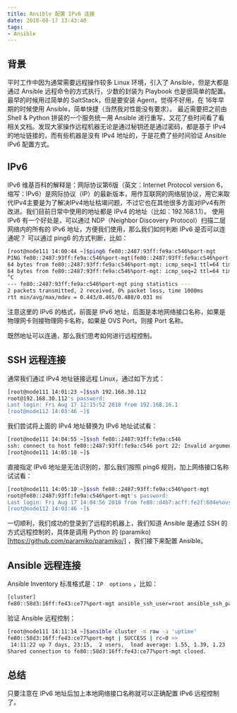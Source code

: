 ```yaml
---
title: Ansible 配置 IPv6 连接
date: 2018-08-17 13:43:40
tags:
- Ansible
---
```


## 背景

平时工作中因为通常需要远程操作较多 Linux 环境，引入了 Ansible，但是大都是通过 Ansible 远程命令的方式执行，少数的封装为 Playbook 也是很简单的配置。
最早的时候用过简单的 SaltStack，但是要安装 Agent，觉得不好用，在 16年早期的时候使用 Ansible，简单快捷（当然我对性能没有要求）。
最近需要把之前由 Shell & Python 拼装的一个服务统一用 Ansible 进行重写，又花了些时间看了看相关文档。发现大家操作远程机器无论是通过秘钥还是通过密码，都是基于 IPv4 的地址链接的，而有些机器是没有 IPv4 地址的，于是花费了些时间验证 Ansible IPv6 配置方式。


## IPv6
IPv6 维基百科的解释是：网际协议第6版（英文：Internet Protocol version 6，缩写：IPv6）是网际协议（IP）的最新版本，用作互联网的网络层协议，用它来取代IPv4主要是为了解决IPv4地址枯竭问题，不过它也在其他很多方面对IPv4有所改进。我们目前日常中使用的地址都是 IPv4 的地址（比如：192.168.1.1）。
使用 IPv6 有一个好处是，可以通过 NDP（Neighbor Discovery Protocol）扫描二层网络内的所有的 IPv6 地址，方便我们使用，那么我们如何判断 IPv6 是否可以连通呢？
可以通过 ping6 的方式判断，比如：
```Bash
[root@node111 14:00:44 ~]$ping6 fe80::2487:93ff:fe9a:c546%port-mgt
PING fe80::2487:93ff:fe9a:c546%port-mgt(fe80::2487:93ff:fe9a:c546%port-mgt) 56 data bytes
64 bytes from fe80::2487:93ff:fe9a:c546%port-mgt: icmp_seq=1 ttl=64 time=0.443 ms
64 bytes from fe80::2487:93ff:fe9a:c546%port-mgt: icmp_seq=2 ttl=64 time=0.488 ms
^C
--- fe80::2487:93ff:fe9a:c546%port-mgt ping statistics ---
2 packets transmitted, 2 received, 0% packet loss, time 1000ms
rtt min/avg/max/mdev = 0.443/0.465/0.488/0.031 ms

```

注意这里的 IPv6 的格式，前面是 IPv6 地址，后面是本地网络接口名称，如果是物理网卡则接物理网卡名称，如果是 OVS Port，则接 Port 名称。

既然地址可以连通，那么我们思考如何进行远程控制。

## SSH 远程连接

通常我们通过 IPv4 地址链接远程 Linux，通过如下方式：
```Bash
[root@node111 14:01:23 ~]$ssh 192.168.30.112
root@192.168.30.112's password: 
Last login: Fri Aug 17 12:15:52 2018 from 192.168.16.1
[root@node112 14:03:46 ~]$
```

我们尝试将上面的 IPv4 地址替换为 IPv6 地址试试看：

```Bash
[root@node111 14:04:55 ~]$ssh fe80::2487:93ff:fe9a:c546
ssh: connect to host fe80::2487:93ff:fe9a:c546 port 22: Invalid argument
[root@node111 14:05:10 ~]$
```

直接指定 IPv6 地址是无法识别的，那么我们按照 ping6 规则，加上网络接口名称试试看：
```Bash
[root@node111 14:05:10 ~]$ssh fe80::2487:93ff:fe9a:c546%port-mgt
root@fe80::2487:93ff:fe9a:c546%port-mgt's password: 
Last login: Fri Aug 17 14:04:56 2018 from fe80::d4b7:acff:fe2f:604e%ovsbr-mgt
[root@node112 14:03:46 ~]$
```

一切顺利，我们成功的登录到了远程的机器上，我们知道 Ansible 是通过 SSH 的方式远程控制的，具体是调用 Python 的 (paramiko)[https://github.com/paramiko/paramiko/] ，我们接下来配置 Ansible。

## Ansible 远程连接

Ansible Inventory 标准格式是：`IP  options` ，比如：
```Bash
[cluster]
fe80::58d3:16ff:fe43:ce77%port-mgt ansible_ssh_user=root ansible_ssh_pass=abc123
```

验证 Ansible 远程控制：

```Bash
[root@node111 14:11:14 ~]$ansible cluster -m raw -a 'uptime'
fe80::58d3:16ff:fe43:ce77%port-mgt | SUCCESS | rc=0 >>
 14:11:22 up 7 days, 23:15,  2 users,  load average: 1.55, 1.39, 1.23
Shared connection to fe80::58d3:16ff:fe43:ce77%port-mgt closed.
```

## 总结
只要注意在 IPv6 地址后加上本地网络接口名称就可以正确配置 IPv6 远程控制了。
